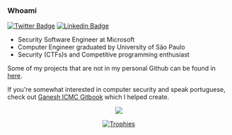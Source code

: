 ### Whoami
[![Twitter Badge](https://img.shields.io/badge/-Es7evam-blue?style=flat-square&logo=twitter&logoColor=white)](https://www.twitter.com/Es7evam/)
[![Linkedin Badge](https://img.shields.io/badge/-EstevamArantes-blue?style=flat-square&logo=linkedin&logoColor=white)](https://www.linkedin.com/in/EstevamArantes/)
- Security Software Engineer at Microsoft 
- Computer Engineer graduated by University of São Paulo
- Security (CTFs)s and Competitive programming enthusiast


Some of my projects that are not in my personal Github can be found in [here](https://github.com/GANESH-ICMC).

If you're somewhat interested in computer security and speak portuguese, check out [Ganesh ICMC Gitbook](https://gitbook.ganeshicmc.com) which I helped create.

<p align="center">
  <img align="center" src="https://komarev.com/ghpvc/?username=Es7evam"/>
<p>
  
<p align="center"><a href="https://github.com/ryo-ma/github-profile-trophy" align="center">
  <img align="center" src="https://github-profile-trophy.vercel.app/?theme=gruvbox&margin-w=8&column=7&username=Es7evam" alt="Trophies" />
</a></p>
